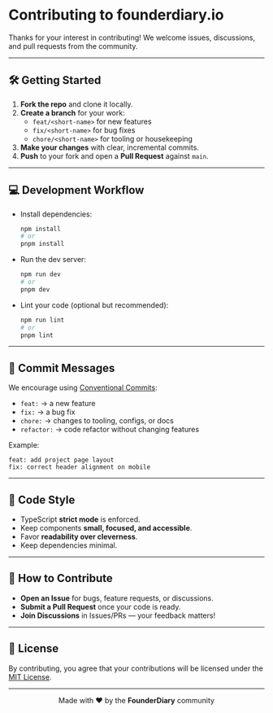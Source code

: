 # Contributing to founderdiary.io

Thanks for your interest in contributing! We welcome issues, discussions, and pull requests from the community.

---

## 🛠 Getting Started

1. **Fork the repo** and clone it locally.
2. **Create a branch** for your work:
   - `feat/<short-name>` for new features
   - `fix/<short-name>` for bug fixes
   - `chore/<short-name>` for tooling or housekeeping
3. **Make your changes** with clear, incremental commits.
4. **Push** to your fork and open a **Pull Request** against `main`.

---

## 💻 Development Workflow

- Install dependencies:

  ```bash
  npm install
  # or
  pnpm install
  ```

- Run the dev server:

  ```bash
  npm run dev
  # or
  pnpm dev
  ```

- Lint your code (optional but recommended):
  ```bash
  npm run lint
  # or
  pnpm lint
  ```

---

## 📝 Commit Messages

We encourage using [Conventional Commits](https://www.conventionalcommits.org/):

- `feat:` → a new feature
- `fix:` → a bug fix
- `chore:` → changes to tooling, configs, or docs
- `refactor:` → code refactor without changing features

Example:

```
feat: add project page layout
fix: correct header alignment on mobile
```

---

## 🎨 Code Style

- TypeScript **strict mode** is enforced.
- Keep components **small, focused, and accessible**.
- Favor **readability over cleverness**.
- Keep dependencies minimal.

---

## 🤝 How to Contribute

- **Open an Issue** for bugs, feature requests, or discussions.
- **Submit a Pull Request** once your code is ready.
- **Join Discussions** in Issues/PRs — your feedback matters!

---

## 📜 License

By contributing, you agree that your contributions will be licensed under the [MIT License](LICENSE).

---

<p align="center">
  Made with ❤️ by the <b>FounderDiary</b> community
</p>
